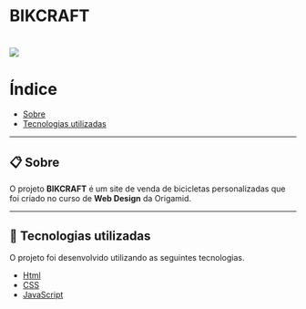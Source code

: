 <h1>BIKCRAFT</h1>

<h1>
    <img src= 'web/img/bikcraft.gif'> 
</h1>   



# Índice

- [Sobre](#-sobre)
- [Tecnologias utilizadas](#-tecnologias-ulitizadas)

---

## 📋 Sobre

O projeto **BIKCRAFT** é um site de venda de bicicletas personalizadas que foi criado no curso de **Web Design** da Origamid. 

--- 

## 🚀 Tecnologias utilizadas

O projeto foi desenvolvido utilizando as seguintes tecnologias.

- [Html](https://www.w3.org/html/)
- [CSS](https://www.w3.org/Style/CSS/Overview.en.html)
- [JavaScript](https://www.javascript.com/)
